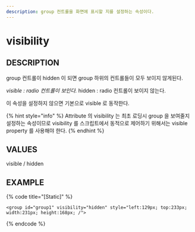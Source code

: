 ```yaml
---
description: group 컨트롤을 화면에 표시할 지를 설정하는 속성이다.
---
```


# visibility

## DESCRIPTION

group 컨트롤이 hidden 이 되면 group 하위의 컨트롤들이 모두 보이지 않게된다.

_visible : radio 컨트롤이 보인다._ hidden : radio 컨트롤이 보이지 않는다.

이 속성을 설정하지 않으면 기본으로 visible 로 동작한다.

{% hint style="info" %}
Attribute 의 visibility 는 최초 로딩시 group 을 보여줄지 설정하는 속성이므로 visibility 를 스크립트에서 동적으로 제어하기 위해서는 visible property 를 사용해야 한다.
{% endhint %}

## VALUES

visible / hidden

## EXAMPLE

{% code title="\[Static\]" %}
```markup
<group id="group1" visibility="hidden" style="left:129px; top:233px; width:231px; height:168px; /">
```
{% endcode %}


